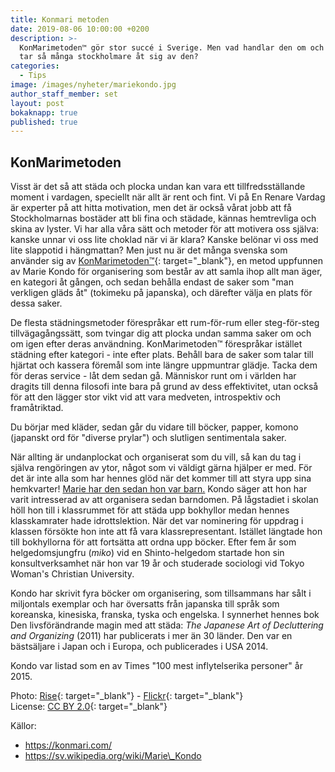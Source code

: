 ```yaml
---
title: Konmari metoden
date: 2019-08-06 10:00:00 +0200
description: >-
  KonMarimetoden™ gör stor succé i Sverige. Men vad handlar den om och varför
  tar så många stockholmare åt sig av den?
categories:
  - Tips
image: /images/nyheter/mariekondo.jpg
author_staff_member: set
layout: post
bokaknapp: true
published: true
---
```


## KonMarimetoden

Visst &auml;r det s&aring; att st&auml;da och plocka undan kan vara ett tillfredsst&auml;llande moment i vardagen, speciellt n&auml;r allt &auml;r rent och fint. Vi p&aring; En Renare Vardag &auml;r experter p&aring; att hitta motivation, men det &auml;r ocks&aring; v&aring;rat jobb att f&aring; Stockholmarnas bost&auml;der att bli fina och st&auml;dade, k&auml;nnas hemtrevliga och skina av lyster. Vi har alla v&aring;ra s&auml;tt och metoder för att motivera oss sj&auml;lva: kanske unnar vi oss lite choklad n&auml;r vi &auml;r klara? Kanske belönar vi oss med lite slappotid i h&auml;ngmattan? Men just nu &auml;r det m&aring;nga svenska som anv&auml;nder sig av [KonMarimetoden™](https://www.elle.se/sa-skapar-du-ordning-och-reda-i-garderoben-med-konmari-metoden/){: target="_blank"}, en metod uppfunnen av Marie Kondo för organisering som best&aring;r av att samla ihop allt man &auml;ger, en kategori &aring;t g&aring;ngen, och sedan beh&aring;lla endast de saker som "man verkligen gl&auml;ds &aring;t" (tokimeku p&aring; japanska), och d&auml;refter v&auml;lja en plats för dessa saker.

De flesta st&auml;dningsmetoder förespr&aring;kar ett rum-för-rum eller steg-för-steg tillv&auml;gag&aring;ngss&auml;tt, som tvingar dig att plocka undan samma saker om och om igen efter deras anv&auml;ndning. KonMarimetoden™ förespr&aring;kar ist&auml;llet st&auml;dning efter kategori - inte efter plats. Beh&aring;ll bara de saker som talar till hj&auml;rtat och kassera förem&aring;l som inte l&auml;ngre uppmuntrar gl&auml;dje. Tacka dem för deras service - l&aring;t dem sedan g&aring;. M&auml;nniskor runt om i v&auml;rlden har dragits till denna filosofi inte bara p&aring; grund av dess effektivitet, utan ocks&aring; för att den l&auml;gger stor vikt vid att vara medveten, introspektiv och fram&aring;triktad.

Du börjar med kl&auml;der, sedan g&aring;r du vidare till böcker, papper, komono (japanskt ord för "diverse prylar") och slutligen sentimentala saker.

N&auml;r allting &auml;r undanplockat och organiserat som du vill, s&aring; kan du tag i sj&auml;lva rengöringen av ytor, n&aring;got som vi v&auml;ldigt g&auml;rna hj&auml;lper er med. För det &auml;r inte alla som har hennes glöd n&auml;r det kommer till att styra upp sina hemkvarter\! [Marie har den sedan hon var barn.](https://enrenarevardag.se/tips/2019/04/29/veckans-tips-st%C3%A4da-tillsammans-med-barnen/) Kondo s&auml;ger att hon har varit intresserad av att organisera sedan barndomen. P&aring; l&aring;gstadiet i skolan höll hon till i klassrummet för att st&auml;da upp bokhyllor medan hennes klasskamrater hade idrottslektion. N&auml;r det var nominering för uppdrag i klassen försökte hon inte att f&aring; vara klassrepresentant. Ist&auml;llet l&auml;ngtade hon till bokhyllorna för att forts&auml;tta att ordna upp böcker. Efter fem &aring;r som helgedomsjungfru (*miko*) vid en Shinto-helgedom startade hon sin konsultverksamhet n&auml;r hon var 19 &aring;r och studerade sociologi vid Tokyo Woman's Christian University.

Kondo har skrivit fyra böcker om organisering, som tillsammans har s&aring;lt i miljontals exemplar och har översatts fr&aring;n japanska till spr&aring;k som koreanska, kinesiska, franska, tyska och engelska. I synnerhet hennes bok Den livsför&auml;ndrande magin med att st&auml;da: *The Japanese Art of Decluttering and Organizing* (2011) har publicerats i mer &auml;n 30 l&auml;nder. Den var en b&auml;sts&auml;ljare i Japan och i Europa, och publicerades i USA 2014.

Kondo var listad som en av Times "100 mest inflytelserika personer" &aring;r 2015.

Photo: [Rise](https://riseconf.com/){: target="_blank"} - [Flickr](https://www.flickr.com/photos/riseconf/27355402306){: target="_blank"}<br>License: [CC BY 2.0](https://creativecommons.org/licenses/by/2.0/){: target="_blank"}

K&auml;llor:

* https://konmari.com/
* https://sv.wikipedia.org/wiki/Marie\_Kondo